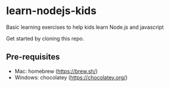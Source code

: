 # learn-nodejs-kids
Basic learning exercises to help kids learn Node.js and javascript 

Get started by cloning this repo.

## Pre-requisites
* Mac: homebrew (https://brew.sh/)
* Windows: chocolatey (https://chocolatey.org/)